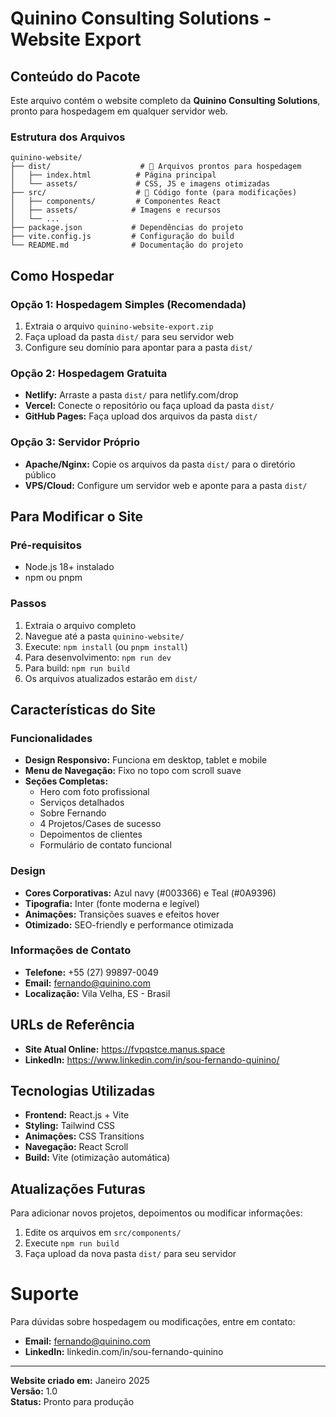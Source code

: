 # Quinino Consulting Solutions - Website Export

## Conteúdo do Pacote

Este arquivo contém o website completo da **Quinino Consulting Solutions**, pronto para hospedagem em qualquer servidor web.

### Estrutura dos Arquivos

```
quinino-website/
├── dist/                    # 📁 Arquivos prontos para hospedagem
│   ├── index.html          # Página principal
│   └── assets/             # CSS, JS e imagens otimizadas
├── src/                    # 📁 Código fonte (para modificações)
│   ├── components/         # Componentes React
│   ├── assets/            # Imagens e recursos
│   └── ...
├── package.json           # Dependências do projeto
├── vite.config.js         # Configuração do build
└── README.md              # Documentação do projeto
```

## Como Hospedar

### Opção 1: Hospedagem Simples (Recomendada)
1. Extraia o arquivo `quinino-website-export.zip`
2. Faça upload da pasta `dist/` para seu servidor web
3. Configure seu domínio para apontar para a pasta `dist/`

### Opção 2: Hospedagem Gratuita
- **Netlify:** Arraste a pasta `dist/` para netlify.com/drop
- **Vercel:** Conecte o repositório ou faça upload da pasta `dist/`
- **GitHub Pages:** Faça upload dos arquivos da pasta `dist/`

### Opção 3: Servidor Próprio
- **Apache/Nginx:** Copie os arquivos da pasta `dist/` para o diretório público
- **VPS/Cloud:** Configure um servidor web e aponte para a pasta `dist/`

## Para Modificar o Site

### Pré-requisitos
- Node.js 18+ instalado
- npm ou pnpm

### Passos
1. Extraia o arquivo completo
2. Navegue até a pasta `quinino-website/`
3. Execute: `npm install` (ou `pnpm install`)
4. Para desenvolvimento: `npm run dev`
5. Para build: `npm run build`
6. Os arquivos atualizados estarão em `dist/`

## Características do Site

### Funcionalidades
- **Design Responsivo:** Funciona em desktop, tablet e mobile
- **Menu de Navegação:** Fixo no topo com scroll suave
- **Seções Completas:**
  - Hero com foto profissional
  - Serviços detalhados
  - Sobre Fernando
  - 4 Projetos/Cases de sucesso
  - Depoimentos de clientes
  - Formulário de contato funcional

### Design
- **Cores Corporativas:** Azul navy (#003366) e Teal (#0A9396)
- **Tipografia:** Inter (fonte moderna e legível)
- **Animações:** Transições suaves e efeitos hover
- **Otimizado:** SEO-friendly e performance otimizada

### Informações de Contato
- **Telefone:** +55 (27) 99897-0049
- **Email:** fernando@quinino.com
- **Localização:** Vila Velha, ES - Brasil

## URLs de Referência

- **Site Atual Online:** https://fvpqstce.manus.space
- **LinkedIn:** https://www.linkedin.com/in/sou-fernando-quinino/

## Tecnologias Utilizadas

- **Frontend:** React.js + Vite
- **Styling:** Tailwind CSS
- **Animações:** CSS Transitions
- **Navegação:** React Scroll
- **Build:** Vite (otimização automática)

## Atualizações Futuras

Para adicionar novos projetos, depoimentos ou modificar informações:
1. Edite os arquivos em `src/components/`
2. Execute `npm run build`
3. Faça upload da nova pasta `dist/` para seu servidor

# Suporte

Para dúvidas sobre hospedagem ou modificações, entre em contato:
- **Email:** fernando@quinino.com
- **LinkedIn:** linkedin.com/in/sou-fernando-quinino

---

**Website criado em:** Janeiro 2025  
**Versão:** 1.0  
**Status:** Pronto para produção

